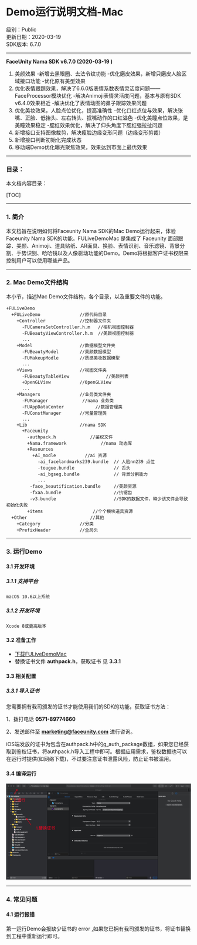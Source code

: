 # Demo运行说明文档-Mac  

级别：Public   
更新日期：2020-03-19   
SDK版本: 6.7.0  

------

**FaceUnity Nama SDK v6.7.0 (2020-03-19 )**

1. 美颜效果
   -新增去黑眼圈、去法令纹功能
   -优化磨皮效果，新增只磨皮人脸区域接口功能
   -优化原有美型效果
2. 优化表情跟踪效果，解决了6.6.0版表情系数表情灵活度问题——FaceProcessor模块优化
   -解决Animoji表情灵活度问题，基本与原有SDK v6.4.0效果相近
   -解决优化了表情动图的鼻子跟踪效果问题
3. 优化美妆效果，人脸点位优化，提高准确性
   -优化口红点位与效果，解决张嘴、正脸、低抬头、左右转头、抿嘴动作的口红溢色
   -优化美瞳点位效果，是美瞳效果稳定
   -腮红效果优化，解决了仰头角度下腮红强拉扯问题
4. 新增接口支持图像裁剪，解决瘦脸边缘变形问题（边缘变形剪裁）
5. 新增接口判断初始化完成状态
6. 移动端Demo优化曝光聚焦效果，效果达到市面上最优效果

------
### 目录：
本文档内容目录：

[TOC]

------
### 1. 简介 
本文档旨在说明如何将Faceunity Nama SDK的Mac Demo运行起来，体验Faceunity Nama SDK的功能。FULiveDemoMac 是集成了 Faceunity 面部跟踪、美颜、Animoji、道具贴纸、AR面具、换脸、表情识别、音乐滤镜、背景分割、手势识别、哈哈镜以及人像驱动功能的Demo。Demo将根据客户证书权限来控制用户可以使用哪些产品。

------
### 2. Mac Demo文件结构
本小节，描述Mac Demo文件结构，各个目录，以及重要文件的功能。

```
+FULiveDemo
  +FULiveDemo 			  	//原代码目录
    +Controller             //控制器文件夹
      -FUCameraSetController.h.m   //相机视图控制器
      -FUBeautyViewController.h.m  //美颜视图控制器
      ...
    +Model                  //数据模型文件夹
      -FUBeautyModel        //美颜数据模型
      -FUMakeupModle        //质感美妆数据模型
      ...
    +Views                  //视图文件夹  
      -FUBeautyTableView              //美颜列表
      +OpenGLView           //0penGLView 
      ...  
    +Managers				//业务类文件夹
      -FUManager             //nama 业务类
      -FUAppDataCenter       	  //数据管理类
      -FUConstManager       //常量管理类
      ...
    +Lib                    //nama SDK  
      +Faceunity
        -authpack.h		       	//鉴权文件
        +Nama.framework				//nama 动态库    
        +Resources
          +AI_modle           //ai 资源
            -ai_facelandmarks239.bundle  // 人脸nn239 点位
            -tougue.bundle               // 舌头
            -ai_bgseg.bundle             // 背景分割能力
            ...
         -face_beautification.bundle     //美颜资源
         -fxaa.bundle                    //抗锯齿
         -v3.bundle                      //SDK的数据文件，缺少该文件会导致初始化失败
        +items                   //个个模块道具资源 
  +Other						//其他
    +Category               //分类
    +PrefixHeader           //全局头  
```

------
### 3. 运行Demo 

#### 3.1 开发环境
##### 3.1.1 支持平台
```
macOS 10.6以上系统
```
##### 3.1.2 开发环境
```
Xcode 8或更高版本
```

#### 3.2 准备工作 
- [下载FULiveDemoMac](https://github.com/Faceunity/FULiveDemoMac)
- 替换证书文件 **authpack.h**，获取证书 见 **3.3.1**

#### 3.3 相关配置
##### 3.3.1 导入证书
您需要拥有我司颁发的证书才能使用我们的SDK的功能，获取证书方法：

1、拨打电话 **0571-89774660** 

2、发送邮件至 **marketing@faceunity.com** 进行咨询。

iOS端发放的证书为包含在authpack.h中的g_auth_package数组，如果您已经获取到鉴权证书，将authpack.h导入工程中即可。根据应用需求，鉴权数据也可以在运行时提供(如网络下载)，不过要注意证书泄露风险，防止证书被滥用。

#### 3.4 编译运行
![](./imgs/runDemo.jpg)

------
### 4. 常见问题 

#### 4.1 运行报错

第一运行Demo会报缺少证书的 error ,如果您已拥有我司颁发的证书，将证书替换到工程中重新运行即可。

